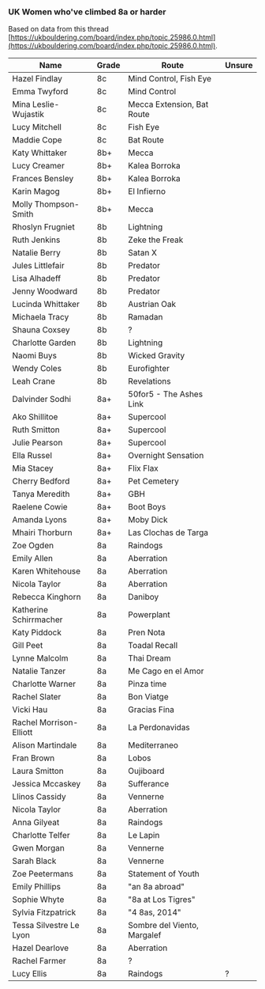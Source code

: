 ### UK Women who've climbed 8a or harder

Based on data from this thread [https://ukbouldering.com/board/index.php/topic,25986.0.html](https://ukbouldering.com/board/index.php/topic,25986.0.html).

| Name | Grade | Route |Unsure|
|------|-------|-------|------|
|Hazel Findlay|8c|Mind Control, Fish Eye||
|Emma Twyford|8c|Mind Control||
|Mina Leslie-Wujastik|8c|Mecca Extension, Bat Route||
|Lucy Mitchell|8c|Fish Eye||
|Maddie Cope|8c|Bat Route||
|Katy Whittaker|8b+|Mecca||
|Lucy Creamer|8b+|Kalea Borroka||
|Frances Bensley|8b+|Kalea Borroka||
|Karin Magog|8b+|El Infierno||
|Molly Thompson-Smith|8b+|Mecca||
|Rhoslyn Frugniet|8b|Lightning||
|Ruth Jenkins|8b|Zeke the Freak||
|Natalie Berry|8b|Satan X||
|Jules Littlefair|8b|Predator||
|Lisa Alhadeff|8b|Predator||
|Jenny Woodward|8b|Predator||
|Lucinda Whittaker|8b|Austrian Oak||
|Michaela Tracy|8b|Ramadan||
|Shauna Coxsey|8b|?||
|Charlotte Garden|8b|Lightning||
|Naomi Buys|8b|Wicked Gravity||
|Wendy Coles|8b|Eurofighter||
|Leah Crane|8b|Revelations||
|Dalvinder Sodhi|8a+|50for5 - The Ashes Link||
|Ako Shillitoe|8a+|Supercool||
|Ruth Smitton|8a+|Supercool||
|Julie Pearson|8a+|Supercool||
|Ella Russel|8a+|Overnight Sensation||
|Mia Stacey|8a+|Flix Flax||
|Cherry Bedford|8a+|Pet Cemetery||
|Tanya Meredith|8a+|GBH||
|Raelene Cowie|8a+|Boot Boys||
|Amanda Lyons|8a+|Moby Dick||
|Mhairi Thorburn|8a+|Las Clochas de Targa||
|Zoe Ogden|8a|Raindogs||
|Emily Allen|8a|Aberration||
|Karen Whitehouse|8a|Aberration||
|Nicola Taylor|8a|Aberration||
|Rebecca Kinghorn|8a|Daniboy||
|Katherine Schirrmacher|8a|Powerplant||
|Katy Piddock|8a|Pren Nota||
|Gill Peet|8a|Toadal Recall||
|Lynne Malcolm|8a|Thai Dream||
|Natalie Tanzer|8a|Me Cago en el Amor||
|Charlotte Warner|8a|Pinza time||
|Rachel Slater|8a|Bon Viatge||
|Vicki Hau|8a|Gracias Fina||
|Rachel Morrison-Elliott|8a|La Perdonavidas||
|Alison Martindale|8a|Mediterraneo||
|Fran Brown|8a|Lobos||
|Laura Smitton|8a|Oujiboard||
|Jessica Mccaskey|8a|Sufferance||
|Llinos Cassidy|8a|Vennerne||
|Nicola Taylor|8a|Aberration||
|Anna Gilyeat|8a|Raindogs||
|Charlotte Telfer|8a|Le Lapin||
|Gwen Morgan|8a|Vennerne||
|Sarah Black|8a|Vennerne||
|Zoe Peetermans|8a|Statement of Youth||
|Emily Phillips|8a|"an 8a abroad"||
|Sophie Whyte |8a|"8a at Los Tigres"||
|Sylvia Fitzpatrick|8a|"4 8as, 2014"||
|Tessa Silvestre Le Lyon|8a|Sombre del Viento, Margalef||
|Hazel Dearlove|8a|Aberration||
|Rachel Farmer|8a|?||
|Lucy Ellis|8a|Raindogs|?|